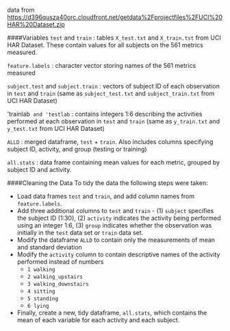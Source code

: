 data from https://d396qusza40orc.cloudfront.net/getdata%2Fprojectfiles%2FUCI%20HAR%20Dataset.zip 

####Variables
`test` and `train` : tables `X_test.txt` and `X_train.tst` from UCI HAR Dataset. These contain values for all subjects on the 561 metrics measured.

`feature.labels` : character vector storing names of the 561 metrics measured

`subject.test` and `subject.train` : vectors of subject ID of each observation in `test` and `train` (same as `subject_test.txt` and `subject_train.txt` from UCI HAR Dataset)

'trainlab` and 'testlab` : contains integers 1:6 describing the activities performed at each observation in `test` and `train` (same as `y_train.txt` and `y_test.txt` from UCI HAR Dataset)

`ALLD` : merged dataframe, `test` + `train`. Also includes columns specifying subject ID, activity, and group (testing or training)

`all.stats` : data frame containing mean values for each metric, grouped by subject ID and activity.

####Cleaning the Data
To tidy the data the following steps were taken: 
- Load data frames `test` and `train`, and add column names from `feature.labels`.
- Add three additional columns to `test` and `train` - (1) `subject` specifies the subject ID (1:30), (2) `activity` indicates the activity being performed using an integer 1:6, (3) `group` indicates whether the observation was initially in the `test` data set or `train` data set.
- Modify the dataframe `ALLD` to contain only the measurements of mean and standard deviation
- Modify the `activity` column to contain descriptive names of the activity performed instead of numbers 
    - `1 walking`
    - `2 walking_upstairs`
    - `3 walking_downstairs`
    - `4 sitting`
    - `5 standing`
    - `6 lying`
- Finally, create a new, tidy dataframe, `all.stats`, which contains the mean of each variable for each activity and each subject. 
